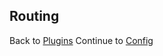 ## Routing

<div class='docs-progress-nav'>
  <span class='back'>
    Back to <a href="/docs/plugins">Plugins</a>
  </span>
  <span class='forward'>
    Continue to <a href="/docs/config">Config</a>
  </span>
</div>
